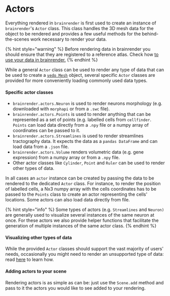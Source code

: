 # Actors

Everything rendered in `brainrender` is first used to create an instance of `brainrender`'s `Actor` class. This class handles the 3D mesh data for the object to be rendered and provides a few useful methods for the behind-the-scenes work necessary to render your data.

{% hint style="warning" %}
Before rendering data in brainrender you should ensure that they are registered to  a reference atlas. Check  how [to use your data in brainrender.](using-your-data/)
{% endhint %}

While a general `Actor` class can be used to render any type of data that can be used to create a [`vedo Mesh`](https://github.com/marcomusy/vedo) object, several specific `Actor` classes are provided for more conveniently loading commonly used data types.

#### Specific actor classes

* `brainrender.actors.Neuron` is used to render neurons morphology \(e.g. downloaded with `morphapi` or from a `.swc` file\).
* `brainrender.actors.Points` is used to render anything that can be represented as a set of points \(e.g. labelled cells from `cellfinder`. `Points` can load data directly from a `.npy` file or a numpy array of coordinates can be passed to it.
* `brainrender.actors.Streamlines` is used to render streamlines tractography data. It expects the data as a `pandas DataFrame` and can load data from a `.json` file.
* `brainrender.actors.Volume` renders volumetric data \(e.g. gene expression\) from a numpy array or from a `.npy` file.
* Other actor classes like `Cylinder`, `Point` and `Ruler` can be used to render other types of data.

In all cases an `actor` instance can be created by passing the data to be rendered to the dedicated `Actor` class. For instance, to render the position of labelled cells, a Nx3 numpy array with the cells coordinates has to be passed to the `Points` class to create an actor representing the cells' locations. Some actors can also load data directly from file.

{% hint style="info" %}
Some types of actors \(e.g. `Streamlines` and `Neuron)` are generally used to visualize several instances of the same neuron at once. For these actors we also provide helper functions that facilitate the generation of multiple instances of the same actor class. 
{% endhint %}



#### Visualizing other types of data

While the provided `Actor` classes should support the vast majority of users' needs, occasionally you might need to render an unsupported type of data: read [here](using-your-data/) to learn how. 



#### Adding actors to your scene

Rendering actors is as simple as can be: just use the `Scene.add` method and pass to it the actors you would like to see added to your rendering. 

